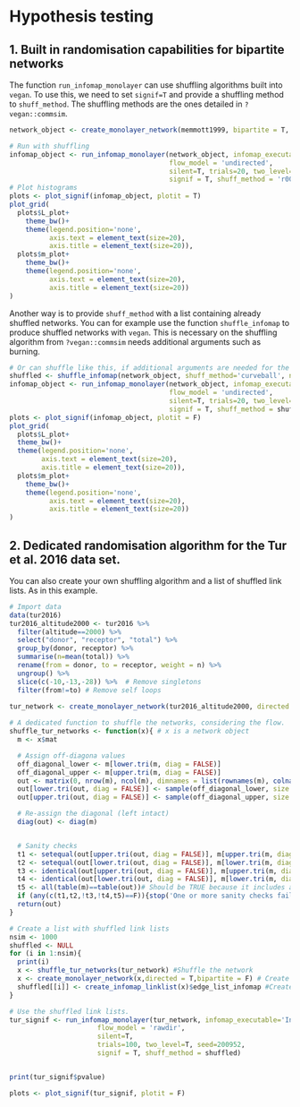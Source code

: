 # Hypothesis testing

## 1. Built in randomisation capabilities for bipartite networks

The function `run_infomap_monolayer` can use shuffling algorithms built into `vegan`. To use this, we need to set `signif=T` and provide a shuffling method to `shuff_method`. The shuffling methods are the ones detailed in `?vegan::commsim`.

```R
network_object <- create_monolayer_network(memmott1999, bipartite = T, directed = F, group_names = c('A','P'))

# Run with shuffling
infomap_object <- run_infomap_monolayer(network_object, infomap_executable='Infomap',
                                        flow_model = 'undirected',
                                        silent=T, trials=20, two_level=T, seed=123, 
                                        signif = T, shuff_method = 'r00', nsim = 50)
# Plot histograms
plots <- plot_signif(infomap_object, plotit = T)
plot_grid(
  plots$L_plot+
    theme_bw()+
    theme(legend.position='none', 
          axis.text = element_text(size=20), 
          axis.title = element_text(size=20)),
  plots$m_plot+
    theme_bw()+
    theme(legend.position='none', 
          axis.text = element_text(size=20), 
          axis.title = element_text(size=20))
)
```

Another way is to provide `shuff_method` with a list containing already shuffled networks. You can for example use the function `shuffle_infomap` to produce shuffled networks with `vegan`. This is necessary on the shuffling algorithm from `?vegan::commsim` needs additional arguments such as burning.

```R
# Or can shuffle like this, if additional arguments are needed for the shuffling algorithm
shuffled <- shuffle_infomap(network_object, shuff_method='curveball', nsim=50, burnin=2000)
infomap_object <- run_infomap_monolayer(network_object, infomap_executable='Infomap',
                                        flow_model = 'undirected',
                                        silent=T, trials=20, two_level=T, seed=123, 
                                        signif = T, shuff_method = shuffled, nsim = 50)
plots <- plot_signif(infomap_object, plotit = F)
plot_grid(
  plots$L_plot+
  theme_bw()+
  theme(legend.position='none', 
        axis.text = element_text(size=20), 
        axis.title = element_text(size=20)),
  plots$m_plot+
    theme_bw()+
    theme(legend.position='none', 
          axis.text = element_text(size=20), 
          axis.title = element_text(size=20))
)
```
 

## 2. Dedicated randomisation algorithm for the Tur et al. 2016 data set.
You can also create your own shuffling algorithm and a list of shuffled link lists. As in this example.

```R
# Import data
data(tur2016)
tur2016_altitude2000 <- tur2016 %>% 
  filter(altitude==2000) %>% 
  select("donor", "receptor", "total") %>% 
  group_by(donor, receptor) %>% 
  summarise(n=mean(total)) %>% 
  rename(from = donor, to = receptor, weight = n) %>% 
  ungroup() %>%
  slice(c(-10,-13,-28)) %>%  # Remove singletons
  filter(from!=to) # Remove self loops
  
tur_network <- create_monolayer_network(tur2016_altitude2000, directed = T, bipartite = F)

# A dedicated function to shuffle the networks, considering the flow.
shuffle_tur_networks <- function(x){ # x is a network object
  m <- x$mat

  # Assign off-diagona values
  off_diagonal_lower <- m[lower.tri(m, diag = FALSE)]
  off_diagonal_upper <- m[upper.tri(m, diag = FALSE)]
  out <- matrix(0, nrow(m), ncol(m), dimnames = list(rownames(m), colnames(m)))
  out[lower.tri(out, diag = FALSE)] <- sample(off_diagonal_lower, size = length(off_diagonal_lower), replace = F)
  out[upper.tri(out, diag = FALSE)] <- sample(off_diagonal_upper, size = length(off_diagonal_upper), replace = F)

  # Re-assign the diagonal (left intact)
  diag(out) <- diag(m)


  # Sanity checks
  t1 <- setequal(out[upper.tri(out, diag = FALSE)], m[upper.tri(m, diag = FALSE)]) #Should be TRUE
  t2 <- setequal(out[lower.tri(out, diag = FALSE)], m[lower.tri(m, diag = FALSE)]) #Should be TRUE
  t3 <- identical(out[upper.tri(out, diag = FALSE)], m[upper.tri(m, diag = FALSE)]) #Should be FALSE
  t4 <- identical(out[lower.tri(out, diag = FALSE)], m[lower.tri(m, diag = FALSE)]) #Should be FALSE
  t5 <- all(table(m)==table(out))# Should be TRUE because it includes all the values, including diagonal
  if (any(c(t1,t2,!t3,!t4,t5)==F)){stop('One or more sanity checks failed')}
  return(out)
}

# Create a list with shuffled link lists
nsim <- 1000
shuffled <- NULL
for (i in 1:nsim){
  print(i)
  x <- shuffle_tur_networks(tur_network) #Shuffle the network
  x <- create_monolayer_network(x,directed = T,bipartite = F) # Create a monolayer object
  shuffled[[i]] <- create_infomap_linklist(x)$edge_list_infomap #Create a link-list
}  

# Use the shuffled link lists. 
tur_signif <- run_infomap_monolayer(tur_network, infomap_executable='Infomap',
                      flow_model = 'rawdir',
                      silent=T,
                      trials=100, two_level=T, seed=200952,
                      signif = T, shuff_method = shuffled)


print(tur_signif$pvalue)

plots <- plot_signif(tur_signif, plotit = F)
```

